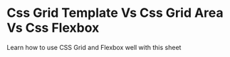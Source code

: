 # Css Grid Template Vs Css Grid Area Vs Css Flexbox
 Learn how to use CSS Grid and Flexbox well with this sheet
